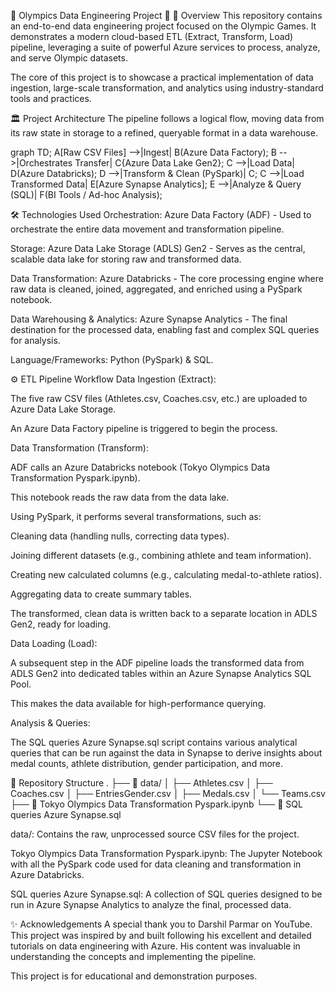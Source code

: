 🏅 Olympics Data Engineering Project 🏅
🚀 Overview
This repository contains an end-to-end data engineering project focused on the Olympic Games. It demonstrates a modern cloud-based ETL (Extract, Transform, Load) pipeline, leveraging a suite of powerful Azure services to process, analyze, and serve Olympic datasets.

The core of this project is to showcase a practical implementation of data ingestion, large-scale transformation, and analytics using industry-standard tools and practices.

🏛️ Project Architecture
The pipeline follows a logical flow, moving data from its raw state in storage to a refined, queryable format in a data warehouse.

graph TD;
    A[Raw CSV Files] -->|Ingest| B(Azure Data Factory);
    B -->|Orchestrates Transfer| C{Azure Data Lake Gen2};
    C -->|Load Data| D(Azure Databricks);
    D -->|Transform & Clean (PySpark)| C;
    C -->|Load Transformed Data| E[Azure Synapse Analytics];
    E -->|Analyze & Query (SQL)| F(BI Tools / Ad-hoc Analysis);

🛠️ Technologies Used
Orchestration: Azure Data Factory (ADF) - Used to orchestrate the entire data movement and transformation pipeline.

Storage: Azure Data Lake Storage (ADLS) Gen2 - Serves as the central, scalable data lake for storing raw and transformed data.

Data Transformation: Azure Databricks - The core processing engine where raw data is cleaned, joined, aggregated, and enriched using a PySpark notebook.

Data Warehousing & Analytics: Azure Synapse Analytics - The final destination for the processed data, enabling fast and complex SQL queries for analysis.

Language/Frameworks: Python (PySpark) & SQL.

⚙️ ETL Pipeline Workflow
Data Ingestion (Extract):

The five raw CSV files (Athletes.csv, Coaches.csv, etc.) are uploaded to Azure Data Lake Storage.

An Azure Data Factory pipeline is triggered to begin the process.

Data Transformation (Transform):

ADF calls an Azure Databricks notebook (Tokyo Olympics Data Transformation Pyspark.ipynb).

This notebook reads the raw data from the data lake.

Using PySpark, it performs several transformations, such as:

Cleaning data (handling nulls, correcting data types).

Joining different datasets (e.g., combining athlete and team information).

Creating new calculated columns (e.g., calculating medal-to-athlete ratios).

Aggregating data to create summary tables.

The transformed, clean data is written back to a separate location in ADLS Gen2, ready for loading.

Data Loading (Load):

A subsequent step in the ADF pipeline loads the transformed data from ADLS Gen2 into dedicated tables within an Azure Synapse Analytics SQL Pool.

This makes the data available for high-performance querying.

Analysis & Queries:

The SQL queries Azure Synapse.sql script contains various analytical queries that can be run against the data in Synapse to derive insights about medal counts, athlete distribution, gender participation, and more.

📁 Repository Structure
.
├── 📂 data/
│   ├── Athletes.csv
│   ├── Coaches.csv
│   ├── EntriesGender.csv
│   ├── Medals.csv
│   └── Teams.csv
├── 📜 Tokyo Olympics Data Transformation Pyspark.ipynb
└── 📜 SQL queries Azure Synapse.sql

data/: Contains the raw, unprocessed source CSV files for the project.

Tokyo Olympics Data Transformation Pyspark.ipynb: The Jupyter Notebook with all the PySpark code used for data cleaning and transformation in Azure Databricks.

SQL queries Azure Synapse.sql: A collection of SQL queries designed to be run in Azure Synapse Analytics to analyze the final, processed data.

✨ Acknowledgements
A special thank you to Darshil Parmar on YouTube. This project was inspired by and built following his excellent and detailed tutorials on data engineering with Azure. His content was invaluable in understanding the concepts and implementing the pipeline.

This project is for educational and demonstration purposes.

